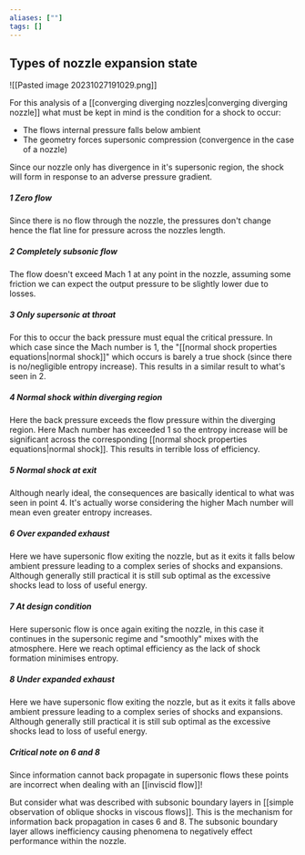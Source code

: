 ```yaml
---
aliases: [""]
tags: []
---
```


## Types of nozzle expansion state

![[Pasted image 20231027191029.png]]

For this analysis of a [[converging diverging nozzles|converging diverging nozzle]] what must be kept in mind is the condition for a shock to occur:
- The flows internal pressure falls below ambient
- The geometry forces supersonic compression (convergence in the case of a nozzle)

Since our nozzle only has divergence in it's supersonic region, the shock will form in response to an adverse pressure gradient.

##### 1 Zero flow
Since there is no flow through the nozzle, the pressures don't change hence the flat line for pressure across the nozzles length.

##### 2 Completely subsonic flow
The flow doesn't exceed Mach 1 at any point in the nozzle, assuming some friction we can expect the output pressure to be slightly lower due to losses.

##### 3 Only supersonic at throat
For this to occur the back pressure must equal the critical pressure. In which case since the Mach number is 1, the "[[normal shock properties equations|normal shock]]" which occurs is barely a true shock (since there is no/negligible entropy increase). This results in a similar result to what's seen in 2.


##### 4 Normal shock within diverging region
Here the back pressure exceeds the flow pressure within the diverging region. Here Mach number has exceeded 1 so the entropy increase will be significant across the corresponding [[normal shock properties equations|normal shock]]. This results in terrible loss of efficiency.

##### 5 Normal shock at exit
Although nearly ideal, the consequences are basically identical to what was seen in point 4. It's actually worse considering the higher Mach number will mean even greater entropy increases.

##### 6 Over expanded exhaust
Here we have supersonic flow exiting the nozzle, but as it exits it falls below ambient pressure leading to a complex series of shocks and expansions. Although generally still practical it is still sub optimal as the excessive shocks lead to loss of useful energy.

##### 7 At design condition
Here supersonic flow is once again exiting the nozzle, in this case it continues in the supersonic regime and "smoothly" mixes with the atmosphere. Here we reach optimal efficiency as the lack of shock formation minimises entropy.

##### 8 Under expanded exhaust
Here we have supersonic flow exiting the nozzle, but as it exits it falls above ambient pressure leading to a complex series of shocks and expansions. Although generally still practical it is still sub optimal as the excessive shocks lead to loss of useful energy.

##### Critical note on 6 and 8

Since information cannot back propagate in supersonic flows these points are incorrect when dealing with an [[inviscid flow]]!

But consider what was described with subsonic boundary layers in [[simple observation of oblique shocks in viscous flows]]. This is the mechanism for information back propagation in cases 6 and 8. The subsonic boundary layer allows inefficiency causing phenomena to negatively effect performance within the nozzle.